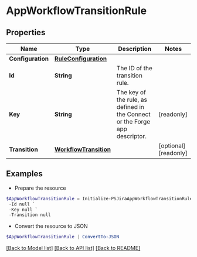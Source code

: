 # AppWorkflowTransitionRule
## Properties

Name | Type | Description | Notes
------------ | ------------- | ------------- | -------------
**Configuration** | [**RuleConfiguration**](RuleConfiguration.md) |  | 
**Id** | **String** | The ID of the transition rule. | 
**Key** | **String** | The key of the rule, as defined in the Connect or the Forge app descriptor. | [readonly] 
**Transition** | [**WorkflowTransition**](WorkflowTransition.md) |  | [optional] [readonly] 

## Examples

- Prepare the resource
```powershell
$AppWorkflowTransitionRule = Initialize-PSJiraAppWorkflowTransitionRule  -Configuration null `
 -Id null `
 -Key null `
 -Transition null
```

- Convert the resource to JSON
```powershell
$AppWorkflowTransitionRule | ConvertTo-JSON
```

[[Back to Model list]](../README.md#documentation-for-models) [[Back to API list]](../README.md#documentation-for-api-endpoints) [[Back to README]](../README.md)

